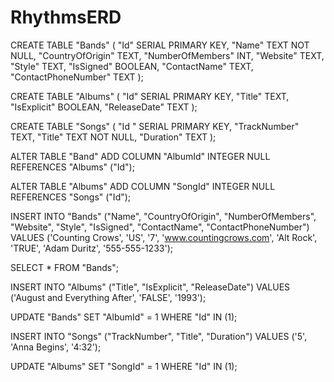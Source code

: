 # RhythmsERD

CREATE TABLE "Bands" (
"Id" SERIAL PRIMARY KEY,
"Name" TEXT NOT NULL,
"CountryOfOrigin" TEXT,
"NumberOfMembers" INT,
"Website" TEXT,
"Style" TEXT,
"IsSigned" BOOLEAN,
"ContactName" TEXT,
"ContactPhoneNumber" TEXT
);

CREATE TABLE "Albums" (
"Id" SERIAL PRIMARY KEY,
"Title" TEXT,
"IsExplicit" BOOLEAN,
"ReleaseDate" TEXT
);

CREATE TABLE "Songs" (
"Id " SERIAL PRIMARY KEY,
"TrackNumber" TEXT,
"Title" TEXT NOT NULL,
"Duration" TEXT
);

ALTER TABLE "Band" ADD COLUMN "AlbumId" INTEGER NULL REFERENCES "Albums" ("Id");

ALTER TABLE "Albums" ADD COLUMN "SongId" INTEGER NULL REFERENCES "Songs" ("Id");

INSERT INTO "Bands" ("Name", "CountryOfOrigin", "NumberOfMembers", "Website",
"Style", "IsSigned", "ContactName", "ContactPhoneNumber")
VALUES ('Counting Crows', 'US', '7', 'www.countingcrows.com', 'Alt Rock', 'TRUE', 'Adam Duritz', '555-555-1233');

SELECT \* FROM "Bands";

INSERT INTO "Albums" ("Title", "IsExplicit", "ReleaseDate")
VALUES ('August and Everything After', 'FALSE', '1993');

UPDATE "Bands" SET "AlbumId" = 1 WHERE "Id" IN (1);

INSERT INTO "Songs" ("TrackNumber", "Title", "Duration")
VALUES ('5', 'Anna Begins', '4:32');

UPDATE "Albums" SET "SongId" = 1 WHERE "Id" IN (1);
